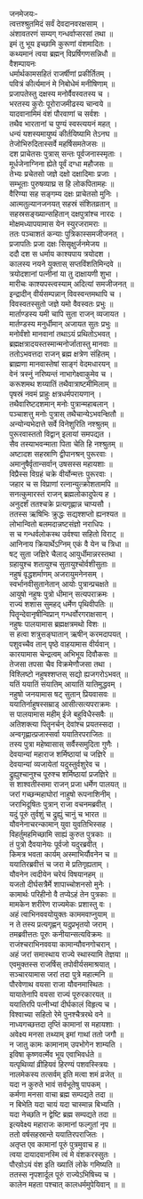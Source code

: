 जनमेजयः-  
त्वत्तश्श्रुतमिदं सर्वं देवदानवरक्षसाम् ।  
अंशावतरणं सम्यग् गन्धर्वाप्सरसां तथा ॥  
इमं तु भूय इच्छामि कुरूणां वंशमादितः ।  
कथ्यमानं त्वया ब्रह्मन् विप्रर्षिगणसन्निधौ ॥  
वैशम्पायनः  
धर्मार्थकामसहितं राजर्षीणां प्रकीर्तितम् ।  
पवित्रं कीर्त्यमानं मे निबोधेमं मनीषिणाम् ॥  
प्रजापतेस्तु दक्षस्य मनोर्वैवस्वतस्य च ।  
भरतस्य कुरोः पूरोराजमीढस्य चान्वये ॥  
यादवानामिमं वंशं पौरवाणां च सर्वशः ।  
तथैव भारतानां च पुण्यं स्वस्त्ययनं महत् ।  
धन्यं यशस्यमायुष्यं कीर्तयिष्यामि तेऽनघ ॥  
तेजोभिरुदितास्सर्वे महर्षिसमतेजसः ॥  
दश प्राचेतसः पुत्रास् सन्तः पूर्वजनास्स्मृताः ।  
मूर्धजेनाग्निना ह्येते पूर्वं दग्धा महौजसः ॥  
तेभ्यः प्रचेतसो जज्ञे दक्षो दक्षादिमाः प्रजाः ।  
सम्भूताः पुरुषव्याघ्र स हि लोकपितामहः ॥  
वैरिण्या सह सङ्गम्य दक्षः प्राचेतसो मुनिः ।  
आत्मतुल्यानजनयत् सहस्रं संशितव्रतान् ॥  
सहस्रसङ्ख्यान्सहितान् दक्षपुत्रांश्च नारदः ।  
मोक्षमध्यापयामास येन स्युरजरामराः ॥  
ततः पञ्चाशतं कन्याः पुत्रिकास्समजीजनत् ।  
प्रजापतिः प्रजा दक्षः सिसृक्षुर्जनमेजय ॥  
ददौ दश स धर्माय काश्यपाय त्रयोदश ।  
कालस्य नयने युक्तास् सप्तविंशतिमिन्दवे ॥  
त्रयोदशानां पत्नीनां या तु दाक्षायणी शुभा ।  
मारीचः काश्यपस्त्वस्याम् अदित्यां समजीजनत् ॥  
इन्द्रादीन् वीर्यसम्पन्नान् विवस्वन्तमथापि च ।  
विवस्वतस्सुतो जज्ञे यमो वैवस्वतः प्रभुः ॥  
मार्ताण्डस्य यमी चापि सुता राजन् व्यजायत ।  
मार्तण्डस्य मनुर्धीमान् अजायत सुतः प्रभुः ॥  
मनोर्वंशो मानवानां तथाऽयं प्रथितोऽभवत् ।  
ब्रह्मक्षत्रादयस्तस्मान्मनोर्जातास्तु मानवाः ॥  
ततोऽभवत्तदा राजन् ब्रह्म क्षत्रेण संहितम् ।  
ब्राह्मणा मानवास्तेषां साङ्गं वेदमधारयन् ॥  
वेनं त्रस्नुं नरिष्यन्तं नाभागेक्ष्वाकुमेव च ।  
करूशमथ शय्यातिं तथैवात्राष्टमीमिलाम् ॥  
पृषस्रं नवमं प्राहुः क्षत्रधर्मपरायणान् ।  
तथैवारिष्टदशमान् मनोः पुत्रान्महाबलान् ।  
पञ्चाशत्तु मनोः पुत्रास् तथैचान्येऽभवन्क्षितौ ॥  
अन्योन्यभेदात्ते सर्वे विनेशुरिति नश्श्रुतम् ॥  
पुरूरवास्ततो विद्वान् इलायां समपद्यत ।  
सैव तस्याभवन्माता पिता चेति हि नश्श्रुतम् ॥  
अष्टादश सहस्राणि द्वीपानश्रन् पुरूरवाः ।  
अमानुषैर्वृतान्सर्वान् उषसस्स महायशाः ॥  
विप्रैस्स विग्रहं चक्रे वीर्योन्मत्तः पुरूरवाः ।  
जहार च स विप्राणां रत्नान्युत्क्रोशतामपि ॥  
सनत्कुमारस्तं राजन् ब्रह्मलोकादुपेत्य ह ।  
अनुदर्शं ततश्चक्रे प्रत्यगृह्णान्न चाप्यसौ ।  
ततस्स ऋषिभिः क्रुद्धः सद्यश्शप्तो ह्यनश्यत ॥  
लोभान्वितो बलमदान्नष्टसंज्ञो नराधिपः ।  
स च गन्धर्वलोकस्थ उर्वश्या सहितो विराट् ॥  
आनिनाय क्रियार्थेऽग्निम् एकं वै येन च त्रिधा ॥  
षट् सुता जज्ञिरे चैलाद् आयुर्धीमान्नरस्तथा ।  
ग्रहायुश्च शतायुश्च सुतायुश्चोर्वशीसुताः ॥  
नहुषं वृद्धशर्माणम् अजरायुमनेनसम् ।  
स्वर्भानवीसुतानेतान् आयोः पुत्रान्प्रचक्षते ॥  
आयुषो नहुषः पुत्रो धीमान्  सत्यपराक्रमः ।  
राज्यं शशास सुमहद् धर्मेण पृथिवीपतिः ॥  
पितॄन्देवानृषीन्विप्रान् गन्धर्वोरगराक्षसान् ।  
नहुषः पालयामास ब्रह्मक्षत्रमथो विशः ॥  
स हत्वा शत्रुसङ्घातान् ऋषीन् करमदापयत् ।  
पशुवच्चैव तान् पृष्ठे वाहयामास वीर्यवान् ।  
कारयामास चेन्द्रत्वम् अभिभूय दिवौकसः ॥  
तेजसा तपसा चैव विक्रमेणौजसा तथा ।  
विश्लिष्टो नहुषश्शप्तस् सद्यो ह्यजगरोऽभवत् ॥  
यतिं ययातिं संयातिम् आयातिं यातिमुद्धवम् ।  
नहुषो जनयामास षट् सुतान् प्रियवासवः ॥  
ययातिर्नाहुषस्सम्राड् आसीत्सत्यपराक्रमः ।  
स पालयामास महीम् ईजे बहुविधैस्सवैः ॥  
अतिशक्त्या पितॄनर्चन् देवांश्च प्रयतस्सदा ।  
अन्वगृह्णात्प्रजास्सर्वा ययातिरपराजितः ॥  
तस्य पुत्रा महेष्वासास् सर्वैस्समुदिता गुणैः ।  
देवयान्यां महाराज शर्मिष्ठायां च जज्ञिरे ॥  
देवयान्यां व्यजायेतां यदुस्तुर्वशुरेव च ।  
द्रुह्युश्चानुश्च पूरुश्च शर्मिष्ठायां प्रजज्ञिरे ॥  
स शाश्वतीस्समा राजन् प्रजा धर्मेण पालयत् ॥  
जरां गच्छन्महाघोरां नाहुषो रूपनाशिनीम् ।  
जराभिदूषितः पुत्रान् राजा वचनमब्रवीत् ।  
यदुं पूरुं तुर्वशुं च द्रुह्युं चानुं च भारत ॥  
यौवनेनाचरन्कामान् युवा युवतिभिस्सह ।  
विहर्तुमहमिच्छामि साह्यं कुरुत पुत्रकाः ॥  
तं पुत्रो दैवयानेयः पूर्वजो यदुरब्रवीत् ।  
किमत्र भवता कार्यम् अस्माभिर्यौवनेन च ॥  
ययातिरब्रवीत्तं च जरा मे प्रतिगृह्यताम् ।  
यौवनेन त्वदीयेन चरेयं विषयानहम् ॥  
यजतो दीर्घसत्रैर्मे शापाच्चोशनसो मुनेः ।  
कामार्थः परिहीनो वै तप्येऽहं तेन पुत्रकाः ॥  
मामकेन शरीरेण राज्यमेकः प्रशास्तु वः ।  
अहं त्वाभिनववयोयुक्तः काममवाप्नुयाम् ॥  
न ते तस्य प्रत्यगृह्णन् यदुप्रभृतयो जराम् ।  
तमब्रवीत्ततः पूरुः कनीयान्सत्यविक्रमः ॥  
राजंश्चराभिनववया कामान्यौवनगोचरान् ।  
अहं जरां समास्थाय राज्ये स्थास्यामि तेज्ञया ॥  
एवमुक्तस्स राजर्षिस् तपोवीर्यसमाश्रयात् ।  
सञ्चारयामास जरां तदा पुत्रे महात्मनि ॥  
पौरवेणाथ वयसा राजा यौवनमास्थितः ।  
यायातेनापि वयसा राज्यं पूरुरकारयत् ॥  
ययातिरपि पत्नीभ्यां दीर्घकालं विहृत्य च ।  
विश्वाच्या सहितो रेमे पुनश्चैत्ररथे वने ॥  
नाध्यगच्छत्तदा तृप्तिं कामानां स महायशाः ।  
अवेक्ष्य मनसा तथ्याम् इमां गाथां ततो जगौ ॥  
न जातु कामः कामानाम् उपभोगेन शाम्यति ।  
इविषा कृष्णवर्त्मेव भूय एवाभिवर्धते ॥  
यत्पृथिव्यां व्रीहियवं हिरण्यं पशवस्स्त्रियः ।  
नालमेकस्य तत्सर्वम् इति मत्वा शमं व्रजेत् ॥  
यदा न कुरुते भावं सर्वभूतेषु पापकम् ।  
कर्मणा मनसा वाचा ब्रह्म सम्पद्यते तदा ॥  
न बिभेति यदा चायं यदा चास्मान्न बिभ्यति ।  
यदा नेच्छति न द्वेष्टि ब्रह्म सम्पद्यते तदा ॥  
इत्यवेक्ष्य महाराजः कामानां फल्गुतां नृप ॥  
ततो वर्षसहस्रान्ते ययातिरपराजितः ।  
अतृप्त एव कामानां पूरुं पुत्रमुवाच ह ॥  
त्वया दायादवानस्मि त्वं मे वंशकरस्सुतः ।  
पौरवो़ऽयं वंश इति ख्यातिं लोके गमिष्यति ॥  
ततस्स नृपशार्दूल पूरुं राज्येऽभिषिच्य च ।  
कालेन महता पश्चात् कालधर्ममुपेयिवान् ॥ ॥  
